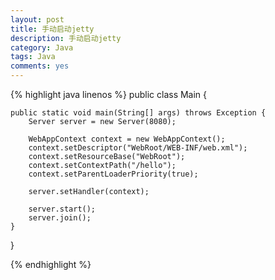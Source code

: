 ```yaml
---
layout: post
title: 手动启动jetty
description: 手动启动jetty
category: Java
tags: Java
comments: yes
---
```


{% highlight java linenos %}
public class Main {

    public static void main(String[] args) throws Exception {
        Server server = new Server(8080);

        WebAppContext context = new WebAppContext();
        context.setDescriptor("WebRoot/WEB-INF/web.xml");
        context.setResourceBase("WebRoot");
        context.setContextPath("/hello");
        context.setParentLoaderPriority(true);

        server.setHandler(context);

        server.start();
        server.join();
    }

}

{% endhighlight %}